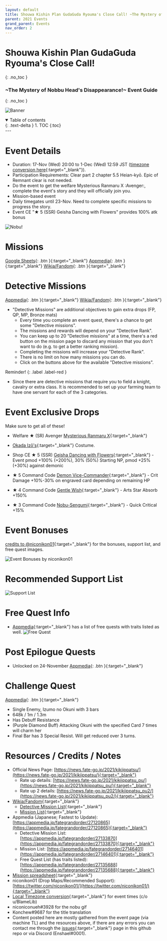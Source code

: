 ```yaml
---
layout: default
title: Shouwa Kishin Plan GudaGuda Ryouma's Close Call! ~The Mystery of Nobbu Head's Disappearance!~
parent: 2021 Events
grand_parent: Events
nav_order: 2
---
```


# Shouwa Kishin Plan GudaGuda Ryouma's Close Call!
{: .no_toc }
### \~The Mystery of Nobbu Head's Disappearance!\~ Event Guide
{: .no_toc }

![Banner](https://news.fate-go.jp/wp-content/uploads/2021/kikiippatsu_full_worla/top_banner.png)

<details open markdown="block">
  <summary>
    Table of contents
  </summary>
  {: .text-delta }
1. TOC
{:toc}
</details>
---

# Event Details
- Duration: 17-Nov (Wed) 20:00 to 1-Dec (Wed) 12:59 JST ([timezone conversion here](https://www.tickcounter.com/countdown/2883167/gudaguda-6-ends-in){:target="_blank"}).
- Participation Requirements: Clear part 2 chapter 5.5 Heian-kyō. Epic of Remnant clear is not needed.
- Do the event to get the welfare Mysterious Ranmaru X :Avenger:, complete the event's story and they will officially join you.
- Mission-based event
- Daily timegates until 23-Nov. Need to complete specific missions to progress the story.
- Event CE "★ 5 (SSR) Geisha Dancing with Flowers" provides 100% atk bonus

![Nobu!](https://cdn.discordapp.com/attachments/825747387825389589/910419166241112094/nobudermissinghead.gif)

# Missions
[Google Sheets](https://docs.google.com/spreadsheets/d/e/2PACX-1vTWAdMUS_qkKIdwTimifCDvPatCfb0WJ5d9EBexxRiOed8Iavsf_4m4jAoo-mjLzrYgtBWaayuPVBQH/pubhtml){: .btn }{:target="_blank"}
[Appmedia](https://appmedia.jp/fategrandorder/27146401){: .btn }{:target="_blank"}
[Wikia/Fandom](https://fategrandorder.fandom.com/wiki/GUDAGUDA_Close_Call_2021/Mission){: .btn }{:target="_blank"}

# Detective Missions
[Appmedia](https://appmedia.jp/fategrandorder/27133870){: .btn }{:target="_blank"}
[Wikia/Fandom](https://fategrandorder.fandom.com/wiki/GUDAGUDA_Close_Call_2021/Detective_Mission){: .btn }{:target="_blank"}

- "Detective Missions" are additional objectives to gain extra drops (FP, QP, MP, Bronze mats)
  - Every time you complete an event quest, there's a chance to get some "Detective missions". 
  - The missions and rewards will depend on your "Detective Rank".
  - You can keep up to 20 "Detective missions" at a time, there's a red button on the mission page to discard any mission that you don't want to do (e.g. to get a better ranking mission).
  - Completing the missions will increase your "Detective Rank".
  - There is no limit on how many missions you can do.
  - Click on the buttons above for the available "Detective missions".

Reminder!
{: .label .label-red }

  - Since there are detective missions that require you to field a knight, cavalry or extra class. It is recommended to set up your farming team to have one servant for each of the 3 categories.
  
# Event Exclusive Drops
Make sure to get all of these!

- Welfare ★ (SR) Avenger [Mysterious Ranmaru X](https://fategrandorder.fandom.com/wiki/Mysterious_Ranmaru_X){:target="_blank"}
- [Okada Izō's](https://fategrandorder.fandom.com/wiki/Okada_Iz%C5%8D){:target="_blank"} Costume.
  

- Shop CE ★ 5 (SSR) [Geisha Dancing with Flowers](https://fategrandorder.fandom.com/wiki/Geisha_Dancing_with_Flowers){:target="_blank"} - Event pmod +100% (+200%), 30% (50%) Starting NP, pmod +25% (+30%) against demonic 


- ★ 5 Command Code [Demon Vice-Commander](https://fategrandorder.fandom.com/wiki/Demon_Vice-Commander){:target="_blank"} - Crit Damage +10%-30% on engraved card depending on remaining HP
- ★ 4 Command Code [Gentle Wish](https://fategrandorder.fandom.com/wiki/Gentle_Wish){:target="_blank"} - Arts Star Absorb +150%
- ★ 3 Command Code [Nobu-Sengumi](https://fategrandorder.fandom.com/wiki/Nobu-Sengumi_(CC)){:target="_blank"} - Quick Critical +15%

# Event Bonuses
[credits to @niconikon01](https://twitter.com/niconikon01/status/1462727636510068742){:target="_blank"} for the bonuses, support list, and free quest images.

![Event Bonuses by niconikon01](https://images-ext-1.discordapp.net/external/3W4durde23NAv1yIjMa8fOpK4Ukl-e2IiyZ4NTSGATY/https/pbs.twimg.com/media/FEymm_BacAcCX4X.jpg%3Alarge?width=624&height=671)
# Recommended Support List
![Support List](https://images-ext-1.discordapp.net/external/sw_Q1dSDRTsTvE4xTQIyxKNsoI9BL2V5v0ggKpsWFCQ/https/pbs.twimg.com/media/FEymocpakAMaD9k.jpg%3Alarge)
# Free Quest Info
- [Appmedia](https://appmedia.jp/fategrandorder/27135688){:target="_blank"} has a list of free quests with traits listed as well.
![Free Quest](https://images-ext-2.discordapp.net/external/6S_o8pmcOLsnS-MAsWlbQ_BzGsGAMViolnziFMqm4tY/%3Fformat%3Djpg%26name%3D4096x4096/https/pbs.twimg.com/media/FEyqaNFaMAkGD9B?width=720&height=628)

# Post Epilogue Quests
- Unlocked on 24-November
[Appmedia](https://appmedia.jp/fategrandorder/27185140){: .btn }{:target="_blank"}
  
# Challenge Quest
[Appmedia](https://appmedia.jp/fategrandorder/27184963){: .btn }{:target="_blank"}
- Single Enemy, Izumo no Okuni with 3 bars
- 648k / 1m / 1.3m
- Has Debuff Resistance
- (Purple Diamond Buff) Attacking Okuni with the specified Card 7 times will charm her
- Final Bar has 3 Special Resist. Will get reduced over 3 turns.

# Resources / Credits / Notes

- Official News Page: [https://news.fate-go.jp/2021/kikiippatsu/](https://news.fate-go.jp/2021/kikiippatsu/){:target="_blank"}
  - Rate up details: [https://news.fate-go.jp/2021/kikiippatsu_pu/](https://news.fate-go.jp/2021/kikiippatsu_pu/){:target="_blank"}
  - Rate up 2 details: [https://news.fate-go.jp/2021/kikiippatsu_pu2/](https://news.fate-go.jp/2021/kikiippatsu_pu2/){:target="_blank"}
- [Wikia/Fandom](https://fategrandorder.fandom.com/wiki/GUDAGUDA_Close_Call_2021){:target="_blank"}
  - [Detective Mission List](https://fategrandorder.fandom.com/wiki/GUDAGUDA_Close_Call_2021/Detective_Mission){:target="_blank"}
  - [Mission List](https://fategrandorder.fandom.com/wiki/GUDAGUDA_Close_Call_2021/Mission){:target="_blank"}
- Appmedia (Japanese; Fastest to Update): [https://appmedia.jp/fategrandorder/27120865](https://appmedia.jp/fategrandorder/27120865){:target="_blank"}
  - Detective Mission List: [https://appmedia.jp/fategrandorder/27133870](https://appmedia.jp/fategrandorder/27133870){:target="_blank"}
  - Mission List: [https://appmedia.jp/fategrandorder/27146401](https://appmedia.jp/fategrandorder/27146401){:target="_blank"}
  - Free Quest List (has traits listed): [https://appmedia.jp/fategrandorder/27135688](https://appmedia.jp/fategrandorder/27135688){:target="_blank"}
- [Mission spreadsheet](https://docs.google.com/spreadsheets/d/e/2PACX-1vTWAdMUS_qkKIdwTimifCDvPatCfb0WJ5d9EBexxRiOed8Iavsf_4m4jAoo-mjLzrYgtBWaayuPVBQH/pubhtml){:target="_blank"}
- niconikon01 (Drop Maps/Recommended Support): [https://twitter.com/niconikon01/](https://twitter.com/niconikon01/){:target="_blank"}
- [Local Timezone conversion](https://www.tickcounter.com/countdown/2883167/gudaguda-6-ends-in){:target="_blank"} for event times (c/o u/BlameLib)
- niconiconueh#3928 for the nobu gif
- Konchew#9687 for the title translation
- Content posted here are mostly gathered from the event page (via machine TL) and the resources above, if there are any errors you can contact me through the [issues](https://github.com/enshael/fgo-guides/issues){:target="_blank"} page in this github repo or via Discord (Enshael#0001).
